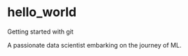 # hello_world
Getting started with git


A passionate data scientist embarking on the journey of ML.
